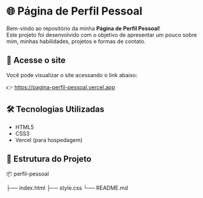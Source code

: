 # 🌐 Página de Perfil Pessoal

Bem-vindo ao repositório da minha **Página de Perfil Pessoal**!  
Este projeto foi desenvolvido com o objetivo de apresentar um pouco sobre mim, minhas habilidades, projetos e formas de contato.

## 🔗 Acesse o site

Você pode visualizar o site acessando o link abaixo:

👉 https://pagina-perfil-pessoal.vercel.app


## 🛠️ Tecnologias Utilizadas

- HTML5
- CSS3
- Vercel (para hospedagem)

## 📁 Estrutura do Projeto

 📦 perfil-pessoal
 
├── index.html
├── style.css
└── README.md
